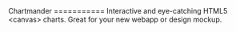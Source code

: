 <span style="text-align: center">
Chartmander
===========
</span>
Interactive and eye-catching HTML5 &lt;canvas> charts. Great for your new webapp or design mockup.
